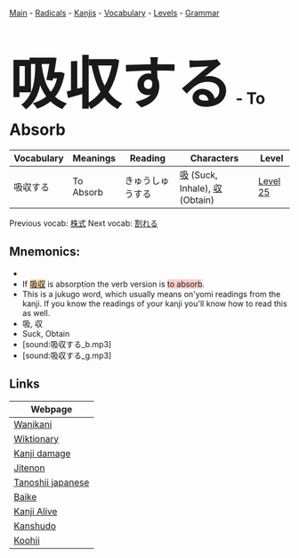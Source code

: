 <style> bigfont {font-size: 100px}</style>
[Main](../README.md) -
[Radicals](../radicals.md) -
[Kanjis](../kanjis.md) -
[Vocabulary](../vocabulary.md) -
[Levels](../levels.md) -
[Grammar](../grammar.md)
# <bigfont> 吸収する</bigfont> - To Absorb 

| Vocabulary | Meanings | Reading | Characters | Level |
| --- | --- | --- | --- | --- |
| 吸収する | To Absorb | きゅうしゅうする |  [吸](../kanjis/吸.md) (Suck, Inhale), [収](../kanjis/収.md) (Obtain) | [Level 25](../levels/wk_level25.md) |

Previous vocab: [株式](株式.md) Next vocab: [割れる](割れる.md) 

## Mnemonics:

* 
* If <span style="background-color:#fed8b1"> [吸収](https://jisho.org/search/吸収)</span> is absorption the verb version is <span style="background-color:#ffcccb"> to absorb</span>.
* This is a jukugo word, which usually means on'yomi readings from the kanji. If you know the readings of your kanji you'll know how to read this as well.
* 吸, 収
* Suck, Obtain
* [sound:吸収する_b.mp3]
* [sound:吸収する_g.mp3]


## Links 

| Webpage |
| --- |
| [Wanikani          ](https://www.wanikani.com/kanji/吸収する) |
| [Wiktionary        ](https://en.wiktionary.org/wiki/吸収する) |
| [Kanji damage      ](http://www.kanjidamage.com/kanji/search?utf8=✓&q=吸収する) |
| [Jitenon           ](https://jitenon.com/kanji/吸収する) |
| [Tanoshii japanese ](https://www.tanoshiijapanese.com/dictionary/kanji.cfm?k=吸収する) |
| [Baike             ](https://baike.baidu.com/item/吸収する) |
| [Kanji Alive       ](https://app.kanjialive.com/吸収する) |
| [Kanshudo          ](https://www.kanshudo.com/searchmn?q=吸収する) |
| [Koohii            ](https://kanji.koohii.com/study/kanji/吸収する) |
